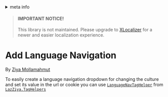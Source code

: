 <!-- meta tags details, will be assigned to meta tags inside header by js -->
<div id="meta-info">
<details><summary>meta info</summary>

> * Title: <i id="md-title">Add Language Navigation</i>
> * Keywords: <i id="md-keywords">localization, asp.net-core, language, navigation, dropdown</i>
> * Description: <i id="md-description">Learn how to add a language navigation dropdown to a localized Asp.Net Core web app.</i>
> * Author: <i id="md-author">Ziya Mollamahmut</i>
> * Date: <i id="md-date">08-Aug-2020</i>
> * Image: <i id="md-image">https://github.com/LazZiya/Docs/raw/master/LazZiya.ExpressLocalization/v4.0/images/lazziya-express-localization-logo.png</i>
> * Image-alt: <i id="md-image-alt">LazZiya.ExpressLocalization Logo</i>
> * Version: <i id="md-version">v4.0</i>

</details>
</div>

> #### IMPORTANT NOTICE!
> This library is not maintained. Please upgrade to [XLocalizer][0] for a newer and easier localization experience.

# Add Language Navigation

By [Ziya Mollamahmut](https://github.com/LazZiya)

To easily create a language navigation dropdown for changing the culture and set its value in the url or cookie you can use [`LanguageNavTagHelper`][1] from [`LazZiya.TagHelpers`][2]

[0]:https://docs.ziyad.info/en/XLocalizer/v1.0/index.md
[1]:../../LazZiya.TagHelpers/v5.0/LanguageNav-TagHelper-Setup.md
[2]:../../LazZiya.TagHelpers/v5.0/index.md
